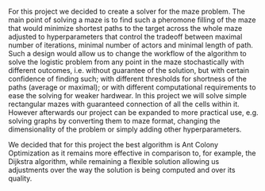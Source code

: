 For this project we decided to create a solver for the maze problem. The main point of solving a maze is to find such a pheromone filling of the maze that would minimize shortest paths to the target across the whole maze adjusted to hyperparameters that control the tradeoff between maximal number of iterations, minimal number of actors and minimal length of path. Such a design would allow us to change the workflow of the algorithm to solve the logistic problem from any point in the maze stochastically with different outcomes, i.e. without guarantee of the solution, but with certain confidence of finding such; with different thresholds for shortness of the paths (average or maximal); or with different computational requirements to  ease the solving for weaker hardwear. In this project we will solve simple rectangular mazes with guaranteed connection of all the cells within it. However afterwards our project can be expanded to more practical use, e.g. solving graphs by converting them to maze format, changing the dimensionality of the problem or simply adding other hyperparameters.

We decided that for this project the best algorithm is Ant Colony Optimization as it remains more effective in comparison to, for example, the Dijkstra algorithm, while remaining a flexible solution allowing us adjustments over the way the solution is being computed and over its quality.
